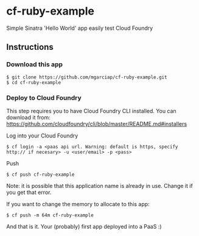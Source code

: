cf-ruby-example
===============

Simple Sinatra 'Hello World' app easily test Cloud Foundry


## Instructions

### Download this app
```
$ git clone https://github.com/mgarciap/cf-ruby-example.git
$ cd cf-ruby-example
```

### Deploy to Cloud Foundry
This step requires you to have Cloud Foundry CLI installed. You can download it from: https://github.com/cloudfoundry/cli/blob/master/README.md#installers

Log into your Cloud Foundry
```
$ cf login -a <paas api url. Warning: default is https, specify http:// if necesary> -u <user/email> -p <pass>
```

Push
```
$ cf push cf-ruby-example
```
Note: it is possible that this application name is already in use. Change it if you get that error.

If you want to change the memory to allocate to this app:
```
$ cf push -m 64m cf-ruby-example
```

And that is it. Your (probably) first app deployed into a PaaS :)

